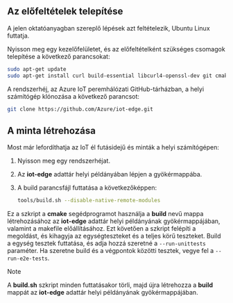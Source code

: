 ## <a name="install-the-prerequisites"></a>Az előfeltételek telepítése

A jelen oktatóanyagban szereplő lépések azt feltételezik, Ubuntu Linux futtatja.

Nyisson meg egy kezelőfelületet, és az előfeltételként szükséges csomagok telepítése a következő parancsokat:

```bash
sudo apt-get update
sudo apt-get install curl build-essential libcurl4-openssl-dev git cmake libssl-dev uuid-dev valgrind libglib2.0-dev libtool autoconf
```

A rendszerhéj, az Azure IoT peremhálózati GitHub-tárházban, a helyi számítógép klónozása a következő parancsot:

```bash
git clone https://github.com/Azure/iot-edge.git
```

## <a name="how-to-build-the-sample"></a>A minta létrehozása

Most már lefordíthatja az IoT él futásidejű és minták a helyi számítógépen:

1. Nyisson meg egy rendszerhéjat.

1. Az **iot-edge** adattár helyi példányában lépjen a gyökérmappába.

1. A build parancsfájl futtatása a következőképpen:

    ```sh
    tools/build.sh --disable-native-remote-modules
    ```

Ez a szkript a **cmake** segédprogramot használja a **build** nevű mappa létrehozásához az **iot-edge** adattár helyi példányának gyökérmappájában, valamint a makefile előállításához. Ezt követően a szkript felépíti a megoldást, és kihagyja az egységteszteket és a teljes körű teszteket. Build a egység tesztek futtatása, és adja hozzá szeretné a `--run-unittests` paraméter. Ha szeretne build és a végpontok közötti tesztek, vegye fel a `--run-e2e-tests`.

> [!NOTE]
> A **build.sh** szkript minden futtatásakor törli, majd újra létrehozza a **build** mappát az **iot-edge** adattár helyi példányának gyökérmappájában.